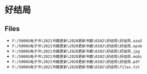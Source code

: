 # 好结局

## Files

- `F:/5000G电子书\2021书籍更新\2020更新书籍\0102\好结局\好结局.azw3`
- `F:/5000G电子书\2021书籍更新\2020更新书籍\0102\好结局\好结局.epub`
- `F:/5000G电子书\2021书籍更新\2020更新书籍\0102\好结局\好结局.jpg`
- `F:/5000G电子书\2021书籍更新\2020更新书籍\0102\好结局\好结局.mobi`
- `F:/5000G电子书\2021书籍更新\2020更新书籍\0102\好结局\好结局.pdf`
- `F:/5000G电子书\2021书籍更新\2020更新书籍\0102\好结局\files.txt`
